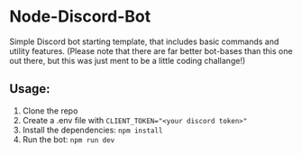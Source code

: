# Node-Discord-Bot
Simple Discord bot starting template, that includes basic commands and utility features. (Please note that there are far better bot-bases than this one out there, but this was just ment to be a little coding challange!)

## Usage:
1. Clone the repo
2. Create a .env file with `CLIENT_TOKEN="<your discord token>"`
3. Install the dependencies: `npm install`
4. Run the bot: `npm run dev`
